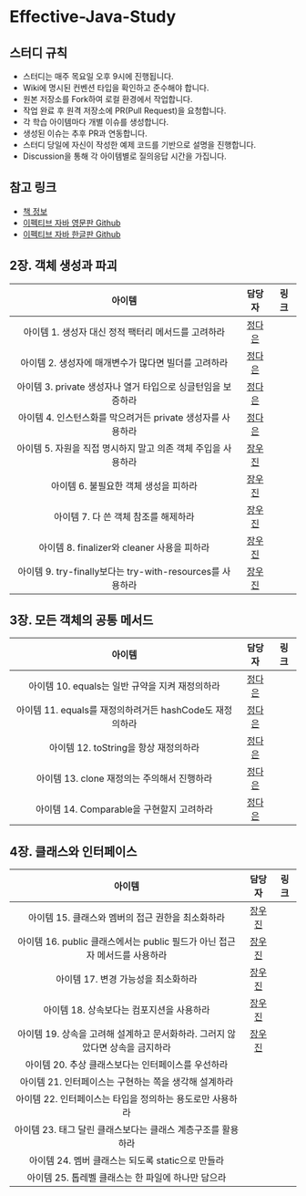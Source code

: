 # Effective-Java-Study

## 스터디 규칙
- 스터디는 매주 목요일 오후 9시에 진행됩니다.
- Wiki에 명시된 컨벤션 타입을 확인하고 준수해야 합니다.
- 원본 저장소를 Fork하여 로컬 환경에서 작업합니다.
- 작업 완료 후 원격 저장소에 PR(Pull Request)을 요청합니다.
- 각 학습 아이템마다 개별 이슈를 생성합니다.
- 생성된 이슈는 추후 PR과 연동합니다.
- 스터디 당일에 자신이 작성한 예제 코드를 기반으로 설명을 진행합니다.
- Discussion을 통해 각 아이템별로 질의응답 시간을 가집니다.

## 참고 링크
- [책 정보](https://m.yes24.com/Goods/Detail/65551284)
- [이펙티브 자바 영문판 Github](https://github.com/jbloch/effective-java-3e-source-code)
- [이펙티브 자바 한글판 Github](https://github.com/WegraLee/effective-java-3e-source-code)

## 2장. 객체 생성과 파괴
| 아이템 | 담당자 | 링크 |
|:---:|:---:|:---:|
|아이템 1. 생성자 대신 정적 팩터리 메서드를 고려하라|[정다은](https://github.com/takemetoneverland)| |
|아이템 2. 생성자에 매개변수가 많다면 빌더를 고려하라|[정다은](https://github.com/takemetoneverland)| |
|아이템 3. private 생성자나 열거 타입으로 싱글턴임을 보증하라|[정다은](https://github.com/takemetoneverland)| |
|아이템 4. 인스턴스화를 막으려거든 private 생성자를 사용하라|[정다은](https://github.com/takemetoneverland)| |
|아이템 5. 자원을 직접 명시하지 말고 의존 객체 주입을 사용하라|[장우진](https://github.com/dnwls16071)||
|아이템 6. 불필요한 객체 생성을 피하라|[장우진](https://github.com/dnwls16071)||
|아이템 7. 다 쓴 객체 참조를 해제하라|[장우진](https://github.com/dnwls16071)||
|아이템 8. finalizer와 cleaner 사용을 피하라|[장우진](https://github.com/dnwls16071)||
|아이템 9. try-finally보다는 try-with-resources를 사용하라|[장우진](https://github.com/dnwls16071)||

## 3장. 모든 객체의 공통 메서드
| 아이템 | 담당자 | 링크 |
|:---:|:---:|:---:|
|아이템 10. equals는 일반 규약을 지켜 재정의하라|[정다은](https://github.com/takemetoneverland)||
|아이템 11. equals를 재정의하려거든 hashCode도 재정의하라|[정다은](https://github.com/takemetoneverland)||
|아이템 12. toString을 항상 재정의하라|[정다은](https://github.com/takemetoneverland)||
|아이템 13. clone 재정의는 주의해서 진행하라|[정다은](https://github.com/takemetoneverland)||
|아이템 14. Comparable을 구현할지 고려하라|[정다은](https://github.com/takemetoneverland)||

## 4장. 클래스와 인터페이스
| 아이템 | 담당자 | 링크 |
|:---:|:---:|:---:|
|아이템 15. 클래스와 멤버의 접근 권한을 최소화하라|[장우진](https://github.com/dnwls16071)||
|아이템 16. public 클래스에서는 public 필드가 아닌 접근자 메서드를 사용하라|[장우진](https://github.com/dnwls16071)||
|아이템 17. 변경 가능성을 최소화하라|[장우진](https://github.com/dnwls16071)||
|아이템 18. 상속보다는 컴포지션을 사용하라|[장우진](https://github.com/dnwls16071)||
|아이템 19. 상속을 고려해 설계하고 문서화하라. 그러지 않았다면 상속을 금지하라|[장우진](https://github.com/dnwls16071)||
|아이템 20. 추상 클래스보다는 인터페이스를 우선하라|||
|아이템 21. 인터페이스는 구현하는 쪽을 생각해 설계하라|||
|아이템 22. 인터페이스는 타입을 정의하는 용도로만 사용하라|||
|아이템 23. 태그 달린 클래스보다는 클래스 계층구조를 활용하라|||
|아이템 24. 멤버 클래스는 되도록 static으로 만들라|||
|아이템 25. 톱레벨 클래스는 한 파일에 하나만 담으라|||
